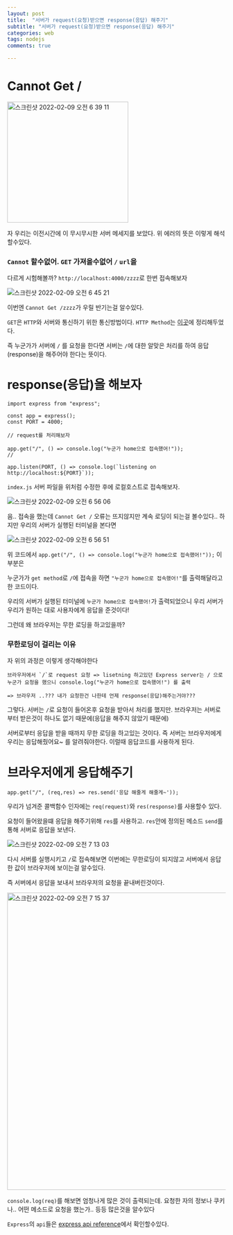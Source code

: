 ```yaml
---
layout: post
title:  "서버가 request(요청)받으면 response(응답) 해주기"
subtitle: "서버가 request(요청)받으면 response(응답) 해주기"
categories: web
tags: nodejs
comments: true

---
```


# Cannot Get /

<img width="279" alt="스크린샷 2022-02-09 오전 6 39 11" src="https://user-images.githubusercontent.com/56789064/153080129-8b8011d8-091d-4202-b721-3202c1fcb62c.png">

자 우리는 이전시간에 이 무시무시한 서버 메세지를 보았다. 위 에러의 뜻은 이렇게 해석할수있다.

### `Cannot` 할수없어. `GET` 가져올수없어 `/` `url`을 

다르게 시험해볼까? `http://localhost:4000/zzzz`로 한번 접속해보자

![스크린샷 2022-02-09 오전 6 45 21](https://user-images.githubusercontent.com/56789064/153080904-49b48067-1ad8-40df-9281-9b1408f6f2e4.png)

이번엔 `Cannot Get /zzzz`가 우릴 반기는걸 알수있다. 

`GET`은 `HTTP`와 서버와 통신하기 위한 통신방법이다. `HTTP Method`는 [이곳]()에 정리해두었다.

즉 누군가가 서버에 `/` 를 요청을 한다면 서버는 `/`에 대한 알맞은 처리를 하여 응답(response)을 해주어야 한다는 뜻이다.

# response(응답)을 해보자

```
import express from "express";

const app = express();
const PORT = 4000;

// request를 처리해보자

app.get("/", () => console.log("누군가 home으로 접속했어!"));
//

app.listen(PORT, () => console.log(`listening on http://localhost:${PORT}`));
```

`index.js` 서버 파일을 위처럼 수정한 후에 로컬호스트로 접속해보자.

![스크린샷 2022-02-09 오전 6 56 06](https://user-images.githubusercontent.com/56789064/153082351-c75680fa-ae1a-4f0d-b36c-9fb145702ff1.png)

음.. 접속을 했는데 `Cannot Get /` 오류는 뜨지않지만 계속 로딩이 되는걸 볼수있다.. 하지만 우리의 서버가 실행된 터미널을 본다면

![스크린샷 2022-02-09 오전 6 56 51](https://user-images.githubusercontent.com/56789064/153082455-da3bae81-8473-44d8-b674-dac0f86cded0.png)

위 코드에서 `app.get("/", () => console.log("누군가 home으로 접속했어!"));` 이 부분은

누군가가 `get method`로 `/`에 접속을 하면 `"누군가 home으로 접속했어!"`를 출력해달라고 한 코드이다.

우리의 서버가 실행된 터미널에 `누군가 home으로 접속했어!`가 출력되었으니 우리 서버가 우리가 원하는 대로 사용자에게 응답을 준것이다!

그런데 왜 브라우저는 무한 로딩을 하고있을까?

### 무한로딩이 걸리는 이유

자 위의 과정은 이렇게 생각해야한다

```
브라우저에서 `/`로 request 요청 => lisetning 하고있던 Express server는 / 으로 누군가 요청을 했으니 console.log("누군가 home으로 접속했어!") 를 출력

=> 브라우저 ..??? 내가 요청한건 나한테 언제 response(응답)해주는거야???
```

그렇다. 서버는 `/`로 요청이 들어온후 요청을 받아서 처리를 했지만. 브라우저는 서버로부터 받은것이 하나도 없기 때문에(응답을 해주지 않았기 때문에) 

서버로부터 응답을 받을 때까지 무한 로딩을 하고있는 것이다. 즉 서버는 브라우저에게 우리는 응답해줬어요~ 를 알려줘야한다. 이럴때 응답코드를 사용하게 된다.

# 브라우저에게 응답해주기

```
app.get("/", (req,res) => res.send('응답 해줄게 해줄게~'));
```

우리가 넘겨준 콜백함수 인자에는 `req(request)`와 `res(response)`를 사용할수 있다.

요청이 들어왔을떄 응답을 해주기위해 `res`를 사용하고. `res`안에 정의된 메소드 `send`를 통해 서버로 응답을 보낸다.

![스크린샷 2022-02-09 오전 7 13 03](https://user-images.githubusercontent.com/56789064/153084411-3258127f-f74a-4a53-aa36-0d366762461b.png)

다시 서버를 실행시키고 `/`로 접속해보면 이번에는 무한로딩이 되지않고 서버에서 응답한 값이 브라우저에 보이는걸 알수있다.

즉 서버에서 응답을 보내서 브라우저의 요청을 끝내버린것이다.

<img width="686" alt="스크린샷 2022-02-09 오전 7 15 37" src="https://user-images.githubusercontent.com/56789064/153084751-5bd22552-949c-4b51-b0a6-1a531045d8c7.png">

`console.log(req)`를 해보면 엄청나게 많은 것이 출력되는데. 요청한 자의 정보나 쿠키나.. 어떤 메소드로 요청을 했는가.. 등등 많은것을 알수있다

`Express`의 `api`들은 [express api reference](https://expressjs.com/ko/4x/api.html#express.json%20)에서 확인할수있다.